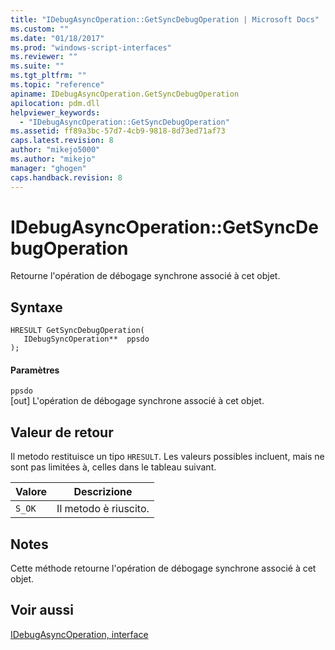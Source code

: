 ```yaml
---
title: "IDebugAsyncOperation::GetSyncDebugOperation | Microsoft Docs"
ms.custom: ""
ms.date: "01/18/2017"
ms.prod: "windows-script-interfaces"
ms.reviewer: ""
ms.suite: ""
ms.tgt_pltfrm: ""
ms.topic: "reference"
apiname: IDebugAsyncOperation.GetSyncDebugOperation
apilocation: pdm.dll
helpviewer_keywords: 
  - "IDebugAsyncOperation::GetSyncDebugOperation"
ms.assetid: ff89a3bc-57d7-4cb9-9818-8d73ed71af73
caps.latest.revision: 8
author: "mikejo5000"
ms.author: "mikejo"
manager: "ghogen"
caps.handback.revision: 8
---
```

# IDebugAsyncOperation::GetSyncDebugOperation
Retourne l'opération de débogage synchrone associé à cet objet.  
  
## Syntaxe  
  
```  
HRESULT GetSyncDebugOperation(  
   IDebugSyncOperation**  ppsdo  
);  
```  
  
#### Paramètres  
 `ppsdo`  
 \[out\]  L'opération de débogage synchrone associé à cet objet.  
  
## Valeur de retour  
 Il metodo restituisce un tipo `HRESULT`.  Les valeurs possibles incluent, mais ne sont pas limitées à, celles dans le tableau suivant.  
  
|Valore|Descrizione|  
|------------|-----------------|  
|`S_OK`|Il metodo è riuscito.|  
  
## Notes  
 Cette méthode retourne l'opération de débogage synchrone associé à cet objet.  
  
## Voir aussi  
 [IDebugAsyncOperation, interface](../../winscript/reference/idebugasyncoperation-interface.md)